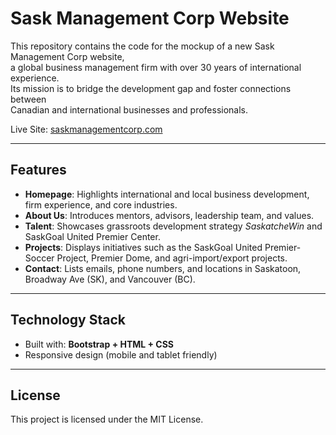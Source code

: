 # Sask Management Corp Website

This repository contains the code for the mockup of a new Sask Management Corp website,  
a global business management firm with over 30 years of international experience.  
Its mission is to bridge the development gap and foster connections between  
Canadian and international businesses and professionals.

Live Site: [saskmanagementcorp.com](https://saskmanagementcorp.com)

---

## Features

- **Homepage**: Highlights international and local business development, firm experience, and core industries.  
- **About Us**: Introduces mentors, advisors, leadership team, and values.  
- **Talent**: Showcases grassroots development strategy *SaskatcheWin* and SaskGoal United Premier Center.  
- **Projects**: Displays initiatives such as the SaskGoal United Premier-Soccer Project, Premier Dome, and agri-import/export projects.  
- **Contact**: Lists emails, phone numbers, and locations in Saskatoon, Broadway Ave (SK), and Vancouver (BC).  

---

## Technology Stack

- Built with: **Bootstrap + HTML + CSS**  
- Responsive design (mobile and tablet friendly)  

---

## License

This project is licensed under the MIT License.  

